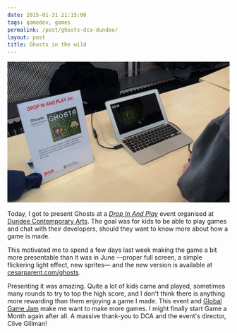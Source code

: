 ```yaml
---
date: 2015-01-31 21:15:00
tags: gamedev, games
permalink: /post/ghosts-dca-dundee/
layout: post
title: Ghosts in the wild
---
```


![Ghosts at the DCA](/static/media/2015/01/ghosts_dca.jpg)

Today, I got to present Ghosts at a [_Drop In And Play_](http://www.dca.org.uk/whats-on/event/drop-in-and-play-jnr) event organised at [Dundee Contemporary Arts](http://www.dca.org.uk). The goal was for kids to be able to play games and chat with their developers, should they want to know more about how a game is made.

This motivated me to spend a few days last week making the game a bit more presentable than it was in June —proper full screen, a simple flickering light effect, new sprites— and the new version is available at [cesarparent.com/ghosts](http://cesarparent.com/ghosts).

Presenting it was amazing. Quite a lot of kids came and played, sometimes many rounds to try to top the high score, and I don't think there is anything more rewarding than them enjoying a game I made. This event and [Global Game Jam](http://cesarparent.com/2015/01/global-game-jam/) make me want to make more games. I might finally start Game a Month again after all. A massive thank-you to DCA and the event's director, Clive Gillman!